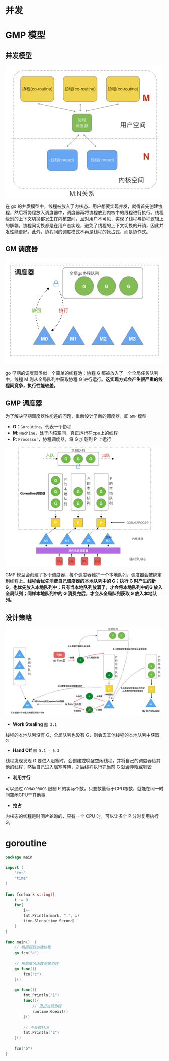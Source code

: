 # 并发


# GMP 模型

## 并发模型

![gmp|c,50](../../image/go/gmp.png)

在 go 的并发模型中，线程被放入了内核态。用户想要实现并发，就得首先创建协程，然后将协程放入调度器中，调度器再将协程放到内核中的线程进行执行。线程级别的上下文切换都发生在内核空间，且对用户不可见，实现了线程与协程逻辑上的解耦。协程间切换都是在用户态实现，避免了线程的上下文切换的开销，因此并发性能更好。此外，协程间的调度模式不再是线程的抢占式，而是协作式。

## GM 调度器

![gm|c,50](../../image/go/gm.png)

go 早期的调度器类似一个简单的线程池：协程 G 都被放入了一个全局任务队列中，线程 M 则从全局队列中获取协程 G 进行运行。**这实现方式会产生很严重的线程间竞争，执行性能较差。**

## GMP 调度器

为了解决早期调度器性能差的问题，重新设计了新的调度器，即 `GMP` 模型
- **G**：`Goroutine`，代表一个协程
- **M**: `Machine`，处于内核空间，真正运行在cpu上的线程
- **P**: `Processor`，协程调度器，将 G 加载到 P 上运行

![processor|c,60](../../image/go/processer.png)

GMP 模型会创建了多个调度器，每个调度器维护一个本地队列，调度器会被绑定到线程上。**线程会优先消费自己调度器的本地队列中的 G；执行 G 时产生的新 G，也优先放入本地队列中；只有当本地队列放满了，才会将本地队列中的G 放入全局队列；同样本地队列中的 G 消费完后，才会从全局队列获取 G 放入本地队列。**

## 设计策略

![strategy](../../image/go/strategy.png)

- **Work Stealing** `图 3.1`

线程的本地队列没有 G，全局队列也没有 G，则会去其他线程的本地队列中获取 G

- **Hand Off** `图 5.1 - 5.3`

线程发现发现 G 要进入阻塞时，会创建或唤醒空闲线程，并将自己的调度器给其他的线程，然后自己进入阻塞等待，之后线程执行完当前 G 就会睡眠或销毁

- **利用并行** 

可以通过 `GOMAXPROCS` 限制 P 的实际个数，只要数量低于CPU核数，就能在同一时间空闲CPU干其他事

- **抢占** 

内核态的线程是时间片轮询的，只有一个 CPU 时，可以让多个 P 分时复用执行 G。


# goroutine

```go
package main

import (
	"fmt"
	"time"
)

func fcn(mark string){
	i := 0
	for{
		i++
		fmt.Println(mark, ":", i)
		time.Sleep(time.Second)
	}	
}

func main()  {
	// 根据函数创建协程
	go fcn("a")

    // 根据匿名函数创建协程
	go func(){
		fcn("c")
	}()

	go func(){
		fmt.Println("1")
        func(){
			// 退出当前协程
			runtime.Goexit()
        }()

        // 不会被打印
        fmt.Println("2")
    }()

	fcn("b")
}
```

